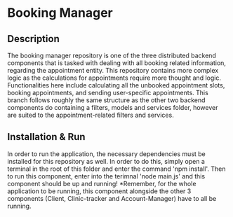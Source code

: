 # Booking Manager

## Description
The booking manager repository is one of the three distributed backend components that is tasked with dealing with all booking related information, regarding the appointment entity. This repository contains more complex logic as the calculations for appointments require more thought and logic. Functionalities here include calculating all the unbooked appointment slots, booking appointments, and sending user-specific appointments. This branch follows roughly the same structure as the other two backend components do containing a filters, models and services folder, however are suited to the appointment-related filters and services. 

## Installation & Run
In order to run the application, the necessary dependencies must be installed for this repository as well. In order to do this, simply open a terminal in the root of this folder and enter the command 'npm install'. Then to run this component, enter into the terimnal 'node main.js' and this component should be up and running! *Remember, for the whole application to be running, this component alongside the other 3 components (Client, Clinic-tracker and Account-Manager) have to all be running.

